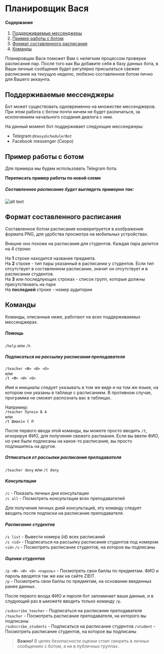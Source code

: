 # Планировщик Вася

#### Содержание

1) [Поддерживаемые мессенджеры](#messengers)
2) [Пример работы с ботом](#example)
3) [Формат составленного расписания](#format)
4) [Команды](#commands)

Планировщик Вася поможет Вам с нелегким процессом проверки расписания пар.
После того как Вы добавите себя в базу данных бота, в Ваши личные сообщения будет регулярно присылаться свежее расписание на текущую неделю, любезно составленное ботом лично для Вашего аккаунта.

## <a name="messengers">Поддерживаемые мессенджеры</a>

Бот может существовать одновременно на множестве мессенджеров. 
При этом работа с ботом почти ничем не будет различаться, 
за исключением начального создания диалога с ним.

На данный момент бот поддерживает следующие мессенджеры:
- Telegram `@VasyaSchedulerBot`
- Facebook messenger (Скоро)

## <a name="example">Пример работы с ботом</a>

Для примера мы будем использовать Telegram бота.

**Переписать пример работы по новой схеме**

##### Составленное расписание будет выглядеть примерно так:
![alt text](examples/schedule_example.png "Пример составленного расписания")

## <a name="format">Формат составленного расписания</a>

Составленное ботом расписание конверитруется в изображение 
формата PNG, для удобства просмотра на мобильных устройствах.

Внешне оно похоже на расписания для студентов. Каждая пара делится на 4 строки:

На **1** строке находится название предмета.  
На **2** строке - тип пары указанный в расписании у студентов. Если тип отсутствует в составленном расписании, значит он отсутствует и в расписании студентов.  
На **3** или последлующих строках - список групп, которые должны присутствовать на паре  
На **последней** строке - номер аудитории

## <a name="commands">Команды</a>

Команды, описанные ниже, работают на всех поддерживаемых мессенджерах.

##### Помощь  
`/help` или `/h`

##### Подписаться на рассылку расписания преподавателя  
`/teacher <Ф> <И> <О>`  
или  
`/t <Ф> <И> <О>`

Имя и инициалы следует указывать в том же виде и на том же языке, на котором они указаны в таблице с расписанием.
В противном случае, программа не сможет распознать вас в таблицах.

Например:  
`/teacher Пупкiн В А`  
или  
`/t Шишкiн С П`

После первого ввода этой команды, вы можете просто вводить `/t`, игнорируя ФИО, для получения свежего распиания.
Если вы ввели ФИО, но уже были подписаны на какое-то расписание, вы просто подпишитесь на другое.

##### Отписаться от рассылки расписания преподавателя
`/teacher deny` или `/t deny`

##### Консультации  
`/c` - Показать личных дни консультации  
`/c all` - Посмотреть консультации всех преподавателей

Для получения личных дней консультаций, эту команду следует вводить после подписки на расписание преподавателя.

##### Расписание студентов
`/s list` - Вывести номера (id) всех расписаний  
`/s <id>` - Подписаться на рассылку расписания студентов под номером `<id>`
`/s` - Посмотреть расписание студентов, на которое вы подписаны

##### Оценки студентов
`/p <Ф> <И> <О> <пароль>` - Посмотреть свои баллы по предметам. ФИО и пароль вводятся так же как на сайте ZIEIT.  
`/p` - Посмотреть свои баллы по предметам, на основании введенных ранее данных.

После первого воода ФИО и пароля бот запоминает ваши данные, 
и в слудующий раз в ыможете вводить только команду `/p`.




`/subscribe_teacher` - Подписаться на расписание преподавателя  
`/teacher` - Посмотреть расписание преподавателя, на которого вы подписаны  
`/subscribe_students` - Подписаться на расписание студентов
`/student` - Посмотреть расписание студентов, на которое вы подписаны




> **Важно!** В целях безопасности оценки стоит смореть в личных сообщениях с ботом, 
а не в публичных группах.